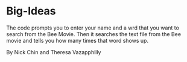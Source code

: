# Big-Ideas
The code prompts you to enter your name and a wrd that you want to search from the Bee Movie. Then it searches the text file from the Bee movie and tells you how many times that word shows up. 

By Nick Chin and Theresa Vazapphilly 